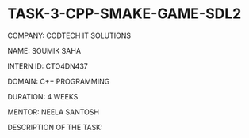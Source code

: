 # TASK-3-CPP-SMAKE-GAME-SDL2

COMPANY: CODTECH IT SOLUTIONS

NAME: SOUMIK SAHA

INTERN ID: CTO4DN437

DOMAIN: C++ PROGRAMMING 

DURATION: 4 WEEKS

MENTOR: NEELA SANTOSH

DESCRIPTION OF THE TASK: 
